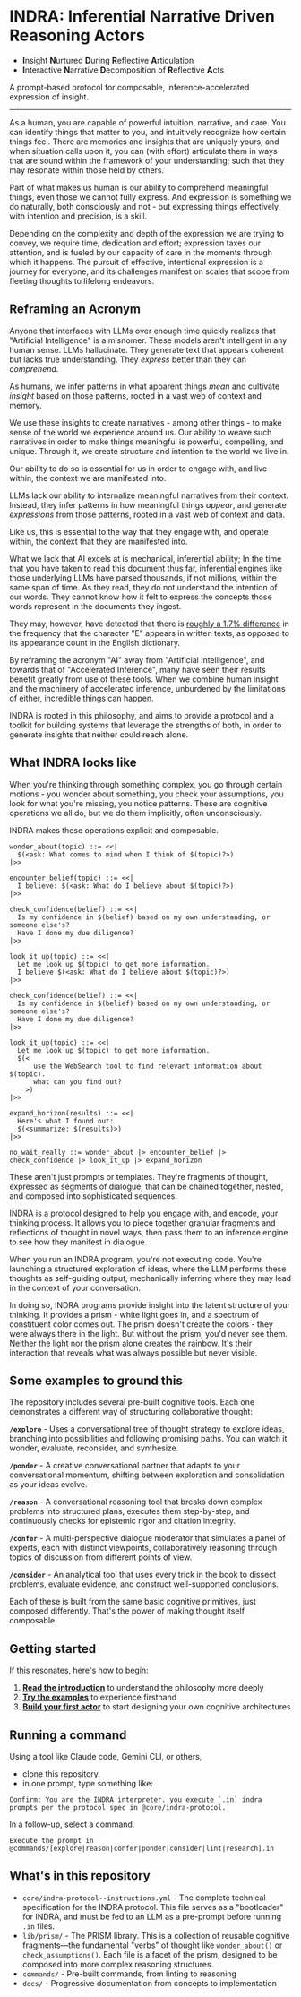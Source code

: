 # INDRA: Inferential Narrative Driven Reasoning Actors

- **I**nsight **N**urtured **D**uring **R**eflective **A**rticulation
- **I**nteractive **N**arrative **D**ecomposition of **R**eflective **A**cts
  
A prompt-based protocol for composable, inference-accelerated expression of insight.

---

As a human, you are capable of powerful intuition, narrative, and care. You can identify things that matter to you, and intuitively recognize how certain things feel. There are memories and insights that are uniquely yours, and when situation calls upon it, you can (with effort) articulate them in ways that are sound within the framework of your understanding; such that they may resonate within those held by others.

Part of what makes us human is our ability to comprehend meaningful things, even those we cannot fully express. And expression is something we do naturally, both consciously and not - but expressing things effectively, with intention and precision, is a skill.

Depending on the complexity and depth of the expression we are trying to convey, we require time, dedication and effort; expression taxes our attention, and is fueled by our capacity of care in the moments through which it happens. The pursuit of effective, intentional expression is a journey for everyone, and its challenges manifest on scales that scope from fleeting thoughts to lifelong endeavors.

## Reframing an Acronym

Anyone that interfaces with LLMs over enough time quickly realizes that "Artificial Intelligence" is a misnomer. These models aren't intelligent in any human sense. LLMs hallucinate. They generate text that appears coherent but lacks true understanding. They _express_ better than they can _comprehend_.

As humans, we infer patterns in what apparent things _mean_ and cultivate _insight_ based on those patterns, rooted in a vast web of context and memory.

We use these insights to create narratives - among other things - to make sense of the world we experience around us. Our ability to weave such narratives in order to make things meaningful is powerful, compelling, and unique. Through it, we create structure and intention to the world we live in.

Our ability to do so is essential for us in order to engage with, and live within, the context we are manifested into.

LLMs lack our ability to internalize meaningful narratives from their context. Instead, they infer patterns in how meaningful things _appear_, and generate _expressions_ from those patterns, rooted in a vast web of context and data.

Like us, this is essential to the way that they engage with, and operate within, the context that they are manifested into.

What we lack that AI excels at is mechanical, inferential ability; In the time that you have taken to read this document thus far, inferential engines like those underlying LLMs have parsed thousands, if not millions, within the same span of time. As they read, they do not understand the intention of our words. They cannot know how it felt to express the concepts those words represent in the documents they ingest.

They may, however, have detected that there is [roughly a 1.7% difference](https://en.wikipedia.org/wiki/Letter_frequency) in the frequency that the character "E" appears in written texts, as opposed to its appearance count in the English dictionary.

By reframing the acronym "AI" away from "Artificial Intelligence", and towards that of "Accelerated Inference", many have seen their results benefit greatly from use of these tools. When we combine human insight and the machinery of accelerated inference, unburdened by the limitations of either, incredible things can happen.

INDRA is rooted in this philosophy, and aims to provide a protocol and a toolkit for building systems that leverage the strengths of both, in order to generate insights that neither could reach alone.

## What INDRA looks like

When you're thinking through something complex, you go through certain motions - you wonder about something, you check your assumptions, you look for what you're missing, you notice patterns. These are cognitive operations we all do, but we do them implicitly, often unconsciously.

INDRA makes these operations explicit and composable.

```indra
wonder_about(topic) ::= <<|
  $(<ask: What comes to mind when I think of $(topic)?>)
|>>

encounter_belief(topic) ::= <<|
  I believe: $(<ask: What do I believe about $(topic)?>)
|>>

check_confidence(belief) ::= <<|
  Is my confidence in $(belief) based on my own understanding, or someone else's?
  Have I done my due diligence?
|>>

look_it_up(topic) ::= <<|
  Let me look up $(topic) to get more information.
  I believe $(<ask: What do I believe about $(topic)?>)
|>>

check_confidence(belief) ::= <<|
  Is my confidence in $(belief) based on my own understanding, or someone else's?
  Have I done my due diligence?
|>>

look_it_up(topic) ::= <<|
  Let me look up $(topic) to get more information.
  $(<
      use the WebSearch tool to find relevant information about $(topic).
      what can you find out?
    >)
|>>

expand_horizon(results) ::= <<|
  Here's what I found out:
  $(<summarize: $(results)>)
|>>

no_wait_really ::= wonder_about |> encounter_belief |> check_confidence |> look_it_up |> expand_horizon
```

These aren't just prompts or templates. They're fragments of thought, expressed as segments of dialogue, that can be chained together, nested, and composed into sophisticated sequences.

INDRA is a protocol designed to help you engage with, and encode, your thinking process. It allows you to piece together granular fragments and reflections of thought in novel ways, then pass them to an inference engine to see how they manifest in dialogue.

When you run an INDRA program, you're not executing code. You're launching a structured exploration of ideas, where the LLM performs these thoughts as self-guiding output, mechanically inferring where they may lead in the context of your conversation.

In doing so, INDRA programs provide insight into the latent structure of your thinking. It provides a prism - white light goes in, and a spectrum of constituent color comes out. The prism doesn't create the colors - they were always there in the light. But without the prism, you'd never see them. Neither the light nor the prism alone creates the rainbow. It's their interaction that reveals what was always possible but never visible.

## Some examples to ground this

The repository includes several pre-built cognitive tools. Each one demonstrates a different way of structuring collaborative thought:

**`/explore`** - Uses a conversational tree of thought strategy to explore ideas, branching into possibilities and following promising paths. You can watch it wonder, evaluate, reconsider, and synthesize.

**`/ponder`** - A creative conversational partner that adapts to your conversational momentum, shifting between exploration and consolidation as your ideas evolve.

**`/reason`** - A conversational reasoning tool that breaks down complex problems into structured plans, executes them step-by-step, and continuously checks for epistemic rigor and citation integrity.

**`/confer`** - A multi-perspective dialogue moderator that simulates a panel of experts, each with distinct viewpoints, collaboratively reasoning through topics of discussion from different points of view.

**`/consider`** - An analytical tool that uses every trick in the book to dissect problems, evaluate evidence, and construct well-supported conclusions.

Each of these is built from the same basic cognitive primitives, just composed differently. That's the power of making thought itself composable.

## Getting started

If this resonates, here's how to begin:

1. **[Read the introduction](./docs/getting-started/01-introduction.md)** to understand the philosophy more deeply
2. **[Try the examples](./docs/guides/00-cognitive-tools-overview.md)** to experience firsthand
3. **[Build your first actor](./docs/getting-started/03-your-first-indra-actor.md)** to start designing your own cognitive architectures

## Running a command

Using a tool like Claude code, Gemini CLI, or others,

- clone this repository.
- in one prompt, type something like:

```
Confirm: You are the INDRA interpreter. you execute `.in` indra prompts per the protocol spec in @core/indra-protocol. 
```

In a follow-up, select a command.

```
Execute the prompt in @commands/[explore|reason|confer|ponder|consider|lint|research].in
```

## What's in this repository

- `core/indra-protocol--instructions.yml` - The complete technical specification for the INDRA protocol. This file serves as a "bootloader" for INDRA, and must be fed to an LLM as a pre-prompt before running `.in` files.
- `lib/prism/` - The PRISM library. This is a collection of reusable cognitive fragments—the fundamental "verbs" of thought like `wonder_about()` or `check_assumptions()`. Each file is a facet of the prism, designed to be composed into more complex reasoning structures.
- `commands/` - Pre-built commands, from linting to reasoning
- `docs/` - Progressive documentation from concepts to implementation
